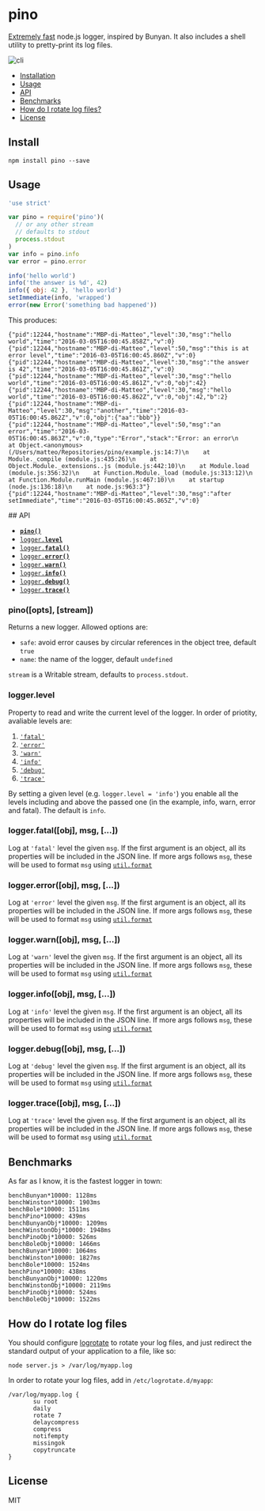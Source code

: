 # pino

[Extremely fast](#benchmarks) node.js logger, inspired by Bunyan.
It also includes a shell utility to pretty-print its log files.

![cli](https://raw.githubusercontent.com/mcollina/pino/master/demo.png)

* [Installation](#install)
* [Usage](#usage)
* [API](#api)
* [Benchmarks](#benchmarks)
* [How do I rotate log files?](#rotate)
* [License](#license)

## Install

```
npm install pino --save
```

## Usage

```js
'use strict'

var pino = require('pino')(
  // or any other stream
  // defaults to stdout
  process.stdout
)
var info = pino.info
var error = pino.error

info('hello world')
info('the answer is %d', 42)
info({ obj: 42 }, 'hello world')
setImmediate(info, 'wrapped')
error(new Error('something bad happened'))
```

This produces:

```
{"pid":12244,"hostname":"MBP-di-Matteo","level":30,"msg":"hello world","time":"2016-03-05T16:00:45.858Z","v":0}
{"pid":12244,"hostname":"MBP-di-Matteo","level":50,"msg":"this is at error level","time":"2016-03-05T16:00:45.860Z","v":0}
{"pid":12244,"hostname":"MBP-di-Matteo","level":30,"msg":"the answer is 42","time":"2016-03-05T16:00:45.861Z","v":0}
{"pid":12244,"hostname":"MBP-di-Matteo","level":30,"msg":"hello world","time":"2016-03-05T16:00:45.861Z","v":0,"obj":42}
{"pid":12244,"hostname":"MBP-di-Matteo","level":30,"msg":"hello world","time":"2016-03-05T16:00:45.862Z","v":0,"obj":42,"b":2}
{"pid":12244,"hostname":"MBP-di-Matteo","level":30,"msg":"another","time":"2016-03-05T16:00:45.862Z","v":0,"obj":{"aa":"bbb"}}
{"pid":12244,"hostname":"MBP-di-Matteo","level":50,"msg":"an error","time":"2016-03-05T16:00:45.863Z","v":0,"type":"Error","stack":"Error: an error\n    at Object.<anonymous> (/Users/matteo/Repositories/pino/example.js:14:7)\n    at Module._compile (module.js:435:26)\n    at Object.Module._extensions..js (module.js:442:10)\n    at Module.load (module.js:356:32)\n    at Function.Module._load (module.js:313:12)\n    at Function.Module.runMain (module.js:467:10)\n    at startup (node.js:136:18)\n    at node.js:963:3"}
{"pid":12244,"hostname":"MBP-di-Matteo","level":30,"msg":"after setImmediate","time":"2016-03-05T16:00:45.865Z","v":0}
```

<a name="api"></a>
## API

  * <a href="#constructor"><code><b>pino()</b></code></a>
  * <a href="#level"><code>logger.<b>level</b></code></a>
  * <a href="#fatal"><code>logger.<b>fatal()</b></code></a>
  * <a href="#error"><code>logger.<b>error()</b></code></a>
  * <a href="#warn"><code>logger.<b>warn()</b></code></a>
  * <a href="#info"><code>logger.<b>info()</b></code></a>
  * <a href="#debug"><code>logger.<b>debug()</b></code></a>
  * <a href="#trace"><code>logger.<b>trace()</b></code></a>

<a name="constructor"></a>
### pino([opts], [stream])

Returns a new logger. Allowed options are:

* `safe`: avoid error causes by circular references in the object tree,
  default `true`
* `name`: the name of the logger, default `undefined`

`stream` is a Writable stream, defaults to `process.stdout`.

<a name="level"></a>
### logger.level

Property to read and write the current level of the logger.
In order of priotity, avaliable levels are:

  1. <a href="#fatal">`'fatal'`</a>
  2. <a href="#error">`'error'`</a>
  3. <a href="#warn">`'warn'`</a>
  4. <a href="#info">`'info'`</a>
  5. <a href="#debug">`'debug'`</a>
  6. <a href="#trace">`'trace'`</a>

By setting a given level (e.g. `logger.level = 'info'`) you enable all
the levels including and above the passed one (in the example, info,
warn, error and fatal). The default is `info`.

<a name="fatal"></a>
### logger.fatal([obj], msg, [...])

Log at `'fatal'` level the given `msg`. If the first argument is an
object, all its properties will be included in the JSON line.
If more args follows `msg`, these will be used to format `msg` using
[`util.format`](https://nodejs.org/api/util.html#util_util_format_format)

<a name="error"></a>
### logger.error([obj], msg, [...])

Log at `'error'` level the given `msg`. If the first argument is an
object, all its properties will be included in the JSON line.
If more args follows `msg`, these will be used to format `msg` using
[`util.format`](https://nodejs.org/api/util.html#util_util_format_format)

<a name="warn"></a>
### logger.warn([obj], msg, [...])

Log at `'warn'` level the given `msg`. If the first argument is an
object, all its properties will be included in the JSON line.
If more args follows `msg`, these will be used to format `msg` using
[`util.format`](https://nodejs.org/api/util.html#util_util_format_format)

<a name="info"></a>
### logger.info([obj], msg, [...])

Log at `'info'` level the given `msg`. If the first argument is an
object, all its properties will be included in the JSON line.
If more args follows `msg`, these will be used to format `msg` using
[`util.format`](https://nodejs.org/api/util.html#util_util_format_format)

<a name="debug"></a>
### logger.debug([obj], msg, [...])

Log at `'debug'` level the given `msg`. If the first argument is an
object, all its properties will be included in the JSON line.
If more args follows `msg`, these will be used to format `msg` using
[`util.format`](https://nodejs.org/api/util.html#util_util_format_format)

<a name="trace"></a>
### logger.trace([obj], msg, [...])

Log at `'trace'` level the given `msg`. If the first argument is an
object, all its properties will be included in the JSON line.
If more args follows `msg`, these will be used to format `msg` using
[`util.format`](https://nodejs.org/api/util.html#util_util_format_format)

<a name="benchmarks"></a>
## Benchmarks

As far as I know, it is the fastest logger in town:

```
benchBunyan*10000: 1128ms
benchWinston*10000: 1903ms
benchBole*10000: 1511ms
benchPino*10000: 439ms
benchBunyanObj*10000: 1209ms
benchWinstonObj*10000: 1948ms
benchPinoObj*10000: 526ms
benchBoleObj*10000: 1466ms
benchBunyan*10000: 1064ms
benchWinston*10000: 1827ms
benchBole*10000: 1524ms
benchPino*10000: 438ms
benchBunyanObj*10000: 1220ms
benchWinstonObj*10000: 2119ms
benchPinoObj*10000: 524ms
benchBoleObj*10000: 1522ms
```

<a name="rotate"></a>
## How do I rotate log files

You should configure
[logrotate](https://github.com/logrotate/logrotate) to rotate your log
files, and just redirect the standard output of your application to a
file, like so:

```
node server.js > /var/log/myapp.log
```

In order to rotate your log files, add in `/etc/logrotate.d/myapp`:

```
/var/log/myapp.log {
       su root
       daily
       rotate 7
       delaycompress
       compress
       notifempty
       missingok
       copytruncate
}
```

## License

MIT
